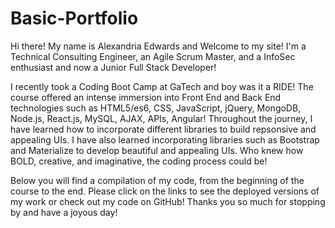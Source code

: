 # Basic-Portfolio

Hi there! My name is Alexandria Edwards and Welcome to my site! I'm a Technical Consulting Engineer, an Agile
Scrum Master, and a InfoSec enthusiast and now a Junior Full Stack Developer!

I recently took a Coding Boot Camp at GaTech and boy was it a RIDE! The course offered an intense immersion
into Front End and Back End technologies such as HTML5/es6, CSS, JavaScript, jQuery, MongoDB, Node.js,
React.js, MySQL, AJAX, APIs, Angular! Throughout the journey, I have learned how to incorporate different
libraries to build repsonsive and appealing UIs. I have also learned incorporating libraries such as
Bootstrap and Materialize to develop beautiful and appealing UIs. Who knew how BOLD, creative, and
imaginative, the coding process could be!

Below you will find a compilation of my code, from the beginning of the course to the end. Please click on
the links to see the deployed versions of my work or check out my code on GitHub! Thanks you so much for
stopping by and have a joyous day!
